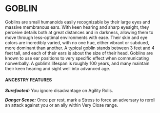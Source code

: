 # GOBLIN

Goblins are small humanoids easily recognizable by their large eyes and massive membranous ears. With keen hearing and sharp eyesight, they perceive details both at great distances and in darkness, allowing them to move through less-optimal environments with ease. Their skin and eye colors are incredibly varied, with no one hue, either vibrant or subdued, more dominant than another. A typical goblin stands between 3 feet and 4 feet tall, and each of their ears is about the size of their head. Goblins are known to use ear positions to very specific effect when communicating nonverbally. A goblin’s lifespan is roughly 100 years, and many maintain their keen hearing and sight well into advanced age.

#### ANCESTRY FEATURES

***Surefooted:*** You ignore disadvantage on Agility Rolls.

***Danger Sense:*** Once per rest, mark a Stress to force an adversary to reroll an attack against you or an ally within Very Close range.
